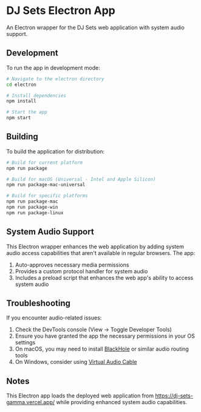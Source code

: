 # DJ Sets Electron App

An Electron wrapper for the DJ Sets web application with system audio support.

## Development

To run the app in development mode:

```bash
# Navigate to the electron directory
cd electron

# Install dependencies
npm install

# Start the app
npm start
```

## Building

To build the application for distribution:

```bash
# Build for current platform
npm run package

# Build for macOS (Universal - Intel and Apple Silicon)
npm run package-mac-universal

# Build for specific platforms
npm run package-mac
npm run package-win
npm run package-linux
```

## System Audio Support

This Electron wrapper enhances the web application by adding system audio access capabilities that aren't available in regular browsers. The app:

1. Auto-approves necessary media permissions
2. Provides a custom protocol handler for system audio
3. Includes a preload script that enhances the web app's ability to access system audio

## Troubleshooting

If you encounter audio-related issues:

1. Check the DevTools console (View → Toggle Developer Tools)
2. Ensure you have granted the app the necessary permissions in your OS settings
3. On macOS, you may need to install [BlackHole](https://existential.audio/blackhole/) or similar audio routing tools
4. On Windows, consider using [Virtual Audio Cable](https://vac.muzychenko.net/en/)

## Notes

This Electron app loads the deployed web application from https://dj-sets-gamma.vercel.app/ while providing enhanced system audio capabilities.
